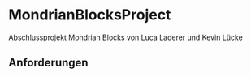 # MondrianBlocksProject
Abschlussprojekt Mondrian Blocks von Luca Laderer und Kevin Lücke

## Anforderungen
